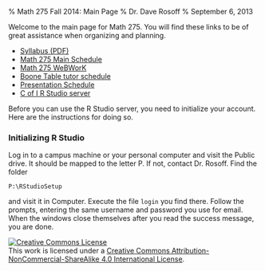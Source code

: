 % Math 275 Fall 2014: Main Page
% Dr. Dave Rosoff
% September 6, 2013

Welcome to the main page for Math 275. You will find these links to be of great assistance when organizing and planning.

* [Syllabus (PDF)][syllabus]
* [Math 275 Main Schedule][schedule]
* [Math 275 WeBWorK][webwork]
* [Boone Table tutor schedule][tutor_sched]
* [Presentation Schedule][pres_schedule]
* [C of I R Studio server][rstudio]

Before you can use the R Studio server, you need to initialize your account. Here are the instructions for doing so.

### Initializing R Studio 

Log in to a campus machine or your personal computer and visit the Public drive. It should be mapped to the letter P. If not, contact Dr. Rosoff. Find the folder

    P:\RStudioSetup

and visit it in Computer. Execute the file ```login``` you find there. Follow the prompts, entering the same username and password you use for email. When the windows close themselves after you read the success message, you are done.

<a rel="license" href="http://creativecommons.org/licenses/by-nc-sa/4.0/"><img alt="Creative Commons License" style="border-width:0" src="https://i.creativecommons.org/l/by-nc-sa/4.0/88x31.png" /></a><br />This work is licensed under a <a rel="license" href="http://creativecommons.org/licenses/by-nc-sa/4.0/">Creative Commons Attribution-NonCommercial-ShareAlike 4.0 International License</a>.

[syllabus]: syllabus.pdf
[schedule]: schedule.html
[webwork]: https://webwork.collegeofidaho.edu/webwork2/MAT251_01_F13
[pres_schedule]: schedules/presentations.html
[rstudio]: https://rstudio.collegeofidaho.edu/
[tutor_sched]: https://zeus.collegeofidaho.edu/academics/MathPhysics/tutor.asp?ID=academics
